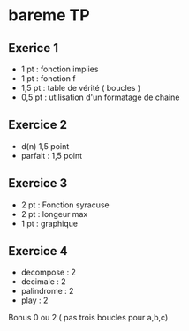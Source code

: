 # bareme TP

## Exerice 1
* 1 pt : fonction implies
* 1 pt : fonction f
* 1,5 pt : table de vérité ( boucles )
* 0,5 pt : utilisation d'un formatage de chaine

## Exercice 2
* d(n) 1,5 point
* parfait : 1,5 point

## Exercice 3
* 2 pt : Fonction syracuse
* 2 pt : longeur max
* 1 pt : graphique

## Exercice 4
* decompose : 2
* decimale : 2
* palindrome : 2
* play : 2

Bonus  0 ou 2 ( pas trois boucles pour a,b,c)